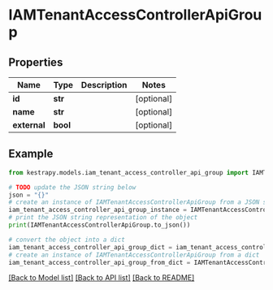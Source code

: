 # IAMTenantAccessControllerApiGroup


## Properties

Name | Type | Description | Notes
------------ | ------------- | ------------- | -------------
**id** | **str** |  | [optional] 
**name** | **str** |  | [optional] 
**external** | **bool** |  | [optional] 

## Example

```python
from kestrapy.models.iam_tenant_access_controller_api_group import IAMTenantAccessControllerApiGroup

# TODO update the JSON string below
json = "{}"
# create an instance of IAMTenantAccessControllerApiGroup from a JSON string
iam_tenant_access_controller_api_group_instance = IAMTenantAccessControllerApiGroup.from_json(json)
# print the JSON string representation of the object
print(IAMTenantAccessControllerApiGroup.to_json())

# convert the object into a dict
iam_tenant_access_controller_api_group_dict = iam_tenant_access_controller_api_group_instance.to_dict()
# create an instance of IAMTenantAccessControllerApiGroup from a dict
iam_tenant_access_controller_api_group_from_dict = IAMTenantAccessControllerApiGroup.from_dict(iam_tenant_access_controller_api_group_dict)
```
[[Back to Model list]](../README.md#documentation-for-models) [[Back to API list]](../README.md#documentation-for-api-endpoints) [[Back to README]](../README.md)


